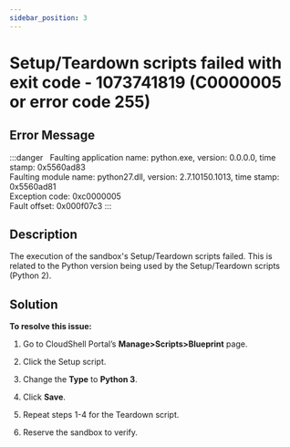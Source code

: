 ```yaml
---
sidebar_position: 3
---
```


# Setup/Teardown scripts failed with exit code - 1073741819 (C0000005 or error code 255)

## Error Message

:::danger &nbsp;
Faulting application name: python.exe, version: 0.0.0.0, time stamp: 0x5560ad83  
Faulting module name: python27.dll, version: 2.7.10150.1013, time stamp: 0x5560ad81  
Exception code: 0xc0000005  
Fault offset: 0x000f07c3
:::

## Description

The execution of the sandbox's Setup/Teardown scripts failed. This is related to the Python version being used by the Setup/Teardown scripts (Python 2).

## Solution

**To resolve this issue:**

1. Go to CloudShell Portal’s **Manage>Scripts>Blueprint** page.
    
2. Click the Setup script.
    
3. Change the **Type** to **Python 3**.
    
4. Click **Save**.
    
5. Repeat steps 1-4 for the Teardown script.
    
6. Reserve the sandbox to verify.
